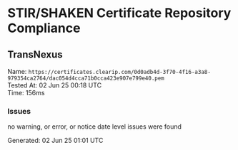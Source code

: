 # STIR/SHAKEN Certificate Repository Compliance

## TransNexus

Name: `https://certificates.clearip.com/0d0adb4d-3f70-4f16-a3a8-979354ca2764/dac054d4cca71b0cca423e907e799e40.pem`\
Tested At: 02 Jun 25 00:18 UTC\
Time: 156ms

### Issues

no warning, or error, or notice date level issues were found

Generated: 02 Jun 25 01:01 UTC